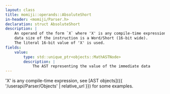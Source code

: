 ```yaml
---
layout: class
title: momiji::operands::AbsoluteShort
in-header: <momiji/Parser.h>
declaration: struct AbsoluteShort
description: |
    An operand of the form `X` where 'X' is any compile-time expression and the
    data size of the instruction is a Word/Short (16-bit wide).
    The literal 16-bit value of 'X' is used.
fields:
    value:
        type: std::unique_ptr<objects::MathASTNode>
        description: |
            The AST representing the value of the immediate data
---
```


'X' is any compile-time expression, see
[AST objects]({{ '/userapi/Parser/Objects' | relative_url }}) for some examples.
